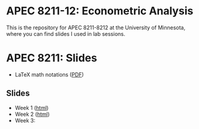 # APEC 8211-12: Econometric Analysis
This is the repository for APEC 8211-8212 at the University of Minnesota, where you can find slides I used in lab sessions.

# APEC 8211: Slides
+ LaTeX math notations ([PDF](https://shunkei3.github.io/apec8211-8212/Demonstration/Demonstration.pdf))

## Slides
+ Week 1 ([html](https://shunkei3.github.io/apec8211-8212/Recitation/rec1/recitation1_slides.html))
+ Week 2 ([html](https://shunkei3.github.io/apec8211-8212/Recitation/rec2/recitation2_slides.html))
+ Week 3:  